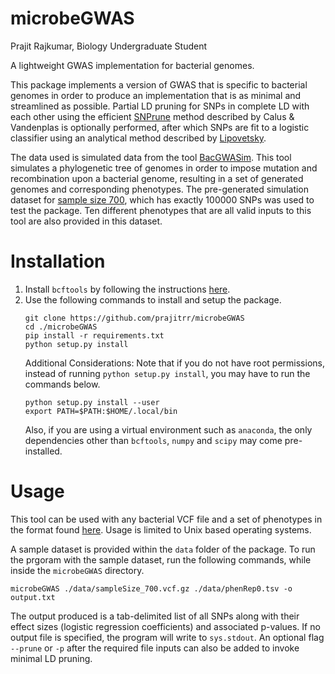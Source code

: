 # microbeGWAS
Prajit Rajkumar, Biology Undergraduate Student

A lightweight GWAS implementation for bacterial genomes.

This package implements a version of GWAS that is specific to bacterial genomes in order to produce an implementation that is as minimal and streamlined as possible. Partial LD pruning for SNPs in complete LD with each other using the efficient [SNPrune](https://gsejournal.biomedcentral.com/articles/10.1186/s12711-018-0404-z) method described by Calus & Vandenplas is optionally performed, after which SNPs are fit to a logistic classifier using an analytical method described by [Lipovetsky](https://www.tandfonline.com/doi/full/10.1080/02664763.2014.932760). 

The data used is simulated data from the tool [BacGWASim](https://www.microbiologyresearch.org/content/journal/mgen/10.1099/mgen.0.000337). This tool simulates a phylogenetic tree of genomes in order to impose mutation and recombination upon a bacterial genome, resulting in a set of generated genomes and corresponding phenotypes. The pre-generated simulation dataset for [sample size 700](https://figshare.com/articles/bacterial_GWAS_benchmark_simulations_Sample_size_700/9956426), which has exactly 100000 SNPs was used to test the package. Ten different phenotypes that are all valid inputs to this tool are also provided in this dataset.

# Installation 
1. Install `bcftools` by following the instructions [here](https://www.htslib.org/download/).
2. Use the following commands to install and setup the package.
   ```
   git clone https://github.com/prajitrr/microbeGWAS
   cd ./microbeGWAS
   pip install -r requirements.txt
   python setup.py install
   ```
   Additional Considerations: Note that if you do not have root permissions, instead of running `python setup.py install`, you may have to run the commands below.
   ```
   python setup.py install --user
   export PATH=$PATH:$HOME/.local/bin
   ```
   Also, if you are using a virtual environment such as `anaconda`, the only dependencies other than `bcftools`, `numpy` and `scipy` may come pre-installed.

# Usage
This tool can be used with any bacterial VCF file and a set of phenotypes in the format found [here](https://figshare.com/articles/bacterial_GWAS_benchmark_simulations_Sample_size_700/9956426). Usage is limited to Unix based operating systems.

A sample dataset is provided within the `data` folder of the package. To run the prgoram with the sample dataset, run the following commands, while inside the `microbeGWAS` directory.
```
microbeGWAS ./data/sampleSize_700.vcf.gz ./data/phenRep0.tsv -o output.txt
```
The output produced is a tab-delimited list of all SNPs along with their effect sizes (logistic regression coefficients) and associated p-values. 
If no output file is specified, the program will write to `sys.stdout`.
An optional flag `--prune` or `-p` after the required file inputs can also be added to invoke minimal LD pruning.
